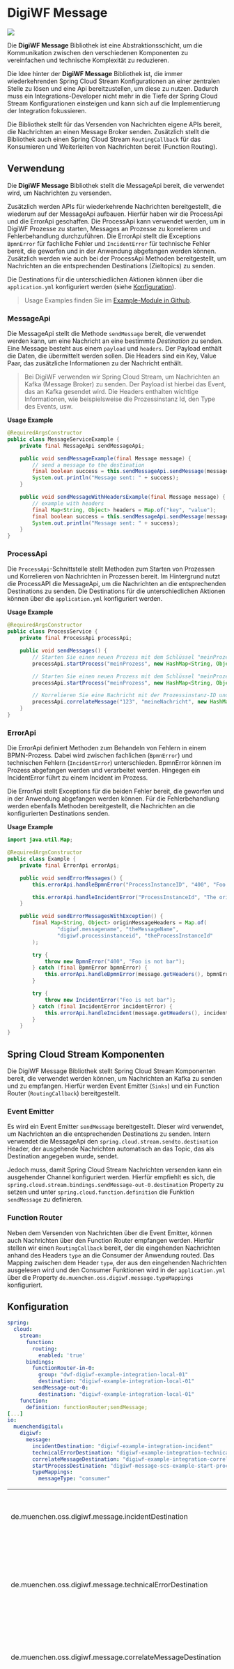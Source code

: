 # DigiWF Message

[![](https://img.shields.io/badge/Example-digiwf_message_example-informational?style=flat&logo=Github&logoColor=white&color=D4B300)](https://github.com/it-at-m/digiwf-core/tree/dev/digiwf-libs/digiwf-message/digiwf-message-example/)

Die **DigiWF Message** Bibliothek ist eine Abstraktionsschicht, um die Kommunikation zwischen den verschiedenen Komponenten
zu vereinfachen und technische Komplexität zu reduzieren.

Die Idee hinter der **DigiWF Message** Bibliothek ist, die immer wiederkehrenden Spring Cloud Stream Konfigurationen
an einer zentralen Stelle zu lösen und eine Api bereitzustellen, um diese zu nutzen.
Dadurch muss ein Integrations-Developer nicht mehr in die Tiefe der Spring Cloud Stream Konfigurationen einsteigen und
kann sich auf die Implementierung der Integration fokussieren.

Die Bibliothek stellt für das Versenden von Nachrichten eigene APIs bereit, die Nachrichten an einen Message Broker senden.
Zusätzlich stellt die Bibliothek auch einen Spring Cloud Stream `RoutingCallback` für das Konsumieren und Weiterleiten von Nachrichten bereit (Function Routing).

## Verwendung

Die **DigiWF Message** Bibliothek stellt die MessageApi bereit, die verwendet wird, um Nachrichten zu versenden.

Zusätzlich werden APIs für wiederkehrende Nachrichten bereitgestellt, die wiederum auf der MessageApi aufbauen.
Hierfür haben wir die ProcessApi und die ErrorApi geschaffen.
Die ProcessApi kann verwendet werden, um in DigiWF Prozesse zu starten, Messages an Prozesse zu korrelieren und Fehlerbehandlung durchzuführen.
Die ErrorApi stellt die Exceptions `BpmnError` für fachliche Fehler und `IncidentError` für technische Fehler bereit, die geworfen und in der Anwendung abgefangen werden können.
Zusätzlich werden wie auch bei der ProcessApi Methoden bereitgestellt, um Nachrichten an die entsprechenden Destinations (Zieltopics) zu senden.

Die Destinations für die unterschiedlichen Aktionen können über die `application.yml` konfiguriert werden (siehe [Konfiguration](#konfiguration)).

> Usage Examples finden Sie im [Example-Module in Github](https://github.com/it-at-m/digiwf-core/tree/dev/digiwf-libs/digiwf-message/digiwf-message-example/).

### MessageApi

Die MessageApi stellt die Methode `sendMessage` bereit, die verwendet werden kann, um eine Nachricht an eine bestimmte *Destination* zu senden.
Eine Message besteht aus einem `payload` und `headers`.
Der Payload enthält die Daten, die übermittelt werden sollen.
Die Headers sind ein Key, Value Paar, das zusätzliche Informationen zu der Nachricht enthält.

> Bei DigiWF verwenden wir Spring Cloud Stream, um Nachrichten an Kafka (Message Broker) zu senden.
> Der Payload ist hierbei das Event, das an Kafka gesendet wird.
> Die Headers enthalten wichtige Informationen, wie beispielsweise die Prozessinstanz Id, den Type des Events, usw.

**Usage Example**
```java
@RequiredArgsConstructor
public class MessageServiceExample {
    private final MessageApi sendMessageApi;

    public void sendMessageExample(final Message message) {
        // send a message to the destination
        final boolean success = this.sendMessageApi.sendMessage(message, "my-destination");
        System.out.println("Message sent: " + success);
    }

    public void sendMessageWithHeadersExample(final Message message) {
        // example with headers
        final Map<String, Object> headers = Map.of("key", "value");
        final boolean success = this.sendMessageApi.sendMessage(message, headers, "my-destination");
        System.out.println("Message sent: " + success);
    }
}
```

### ProcessApi

Die `ProcessApi`-Schnittstelle stellt Methoden zum Starten von Prozessen und Korrelieren von Nachrichten in Prozessen bereit.
Im Hintergrund nutzt die ProcessAPI die MessageApi, um die Nachrichten an die entsprechenden Destinations zu senden.
Die Destinations für die unterschiedlichen Aktionen können über die `application.yml` konfiguriert werden.

**Usage Example**
```java
@RequiredArgsConstructor
public class ProcessService {
    private final ProcessApi processApi;

    public void sendMessages() {
        // Starten Sie einen neuen Prozess mit dem Schlüssel "meinProzess" und einigen Variablen
        processApi.startProcess("meinProzess", new HashMap<String, Object>());

        // Starten Sie einen neuen Prozess mit dem Schlüssel "meinProzess", einigen Variablen und einem fileContext
        processApi.startProcess("meinProzess", new HashMap<String, Object>(), "fileContext");

        // Korrelieren Sie eine Nachricht mit der Prozessinstanz-ID und einigen Variablen
        processApi.correlateMessage("123", "meineNachricht", new HashMap<String, Object>());
    }
}
```

### ErrorApi

Die ErrorApi definiert Methoden zum Behandeln von Fehlern in einem BPMN-Prozess.
Dabei wird zwischen fachlichen (`BpmnError`) und technischen Fehlern (`IncidentError`) unterschieden.
BpmnError können im Prozess abgefangen werden und verarbeitet werden. Hingegen ein IncidentError führt zu einem Incident im Prozess.

Die ErrorApi stellt Exceptions für die beiden Fehler bereit, die geworfen und in der Anwendung abgefangen werden können.
Für die Fehlerbehandlung werden ebenfalls Methoden bereitgestellt, die Nachrichten an die konfigurierten Destinations senden.

**Usage Example**
```java
import java.util.Map;

@RequiredArgsConstructor
public class Example {
    private final ErrorApi errorApi;

    public void sendErrorMessages() {
        this.errorApi.handleBpmnError("ProcessInstanceID", "400", "Foo is not bar");

        this.errorApi.handleIncidentError("ProcessInstanceId", "The origin message", "The error message");
    }

    public void sendErrorMessagesWithException() {
        final Map<String, Object> originMessageHeaders = Map.of(
                "digiwf.messagename", "theMessageName",
                "digiwf.processinstanceid", "theProcessInstanceId"
        );

        try {
            throw new BpmnError("400", "Foo is not bar");
        } catch (final BpmnError bpmnError) {
            this.errorApi.handleBpmnError(message.getHeaders(), bpmnError);
        }

        try {
            throw new IncidentError("Foo is not bar");
        } catch (final IncidentError incidentError) {
            this.errorApi.handleIncident(message.getHeaders(), incidentError);
        }
    }
}
```

## Spring Cloud Stream Komponenten

Die DigiWF Message Bibliothek stellt Spring Cloud Stream Komponenten bereit, die verwendet werden können, um Nachrichten an Kafka zu senden und zu empfangen.
Hierfür werden Event Emitter (`Sinks`) und ein Function Router (`RoutingCallback`) bereitgestellt.

### Event Emitter

Es wird ein Event Emitter `sendMessage` bereitgestellt. Dieser wird verwendet, um Nachrichten an die entsprechenden Destinations zu senden.
Intern verwendet die MessageApi den `spring.cloud.stream.sendto.destination` Header, der ausgehende Nachrichten automatisch an das Topic, das als Destination angegeben wurde, sendet.

Jedoch muss, damit Spring Cloud Stream Nachrichten versenden kann ein ausgehender Channel konfiguriert werden.
Hierfür empfiehlt es sich, die `spring.cloud.stream.bindings.sendMessage-out-0.destination` Property zu setzen und
unter `spring.cloud.function.definition` die Funktion `sendMessage` zu definieren.

### Function Router

Neben dem Versenden von Nachrichten über die Event Emitter, können auch Nachrichten über den Function Router empfangen werden.
Hierfür stellen wir einen `RoutingCallback` bereit, der die eingehenden Nachrichten anhand des Headers `type` an die Consumer der Anwendung routed.
Das Mapping zwischen dem Header `type`, der aus den eingehenden Nachrichten ausgelesen wird und den Consumer Funktionen wird in der `application.yml` über die Property `de.muenchen.oss.digiwf.message.typeMappings` konfiguriert.

## Konfiguration

```yaml
spring:
  cloud:
    stream:
      function:
        routing:
          enabled: 'true'
      bindings:
        functionRouter-in-0:
          group: "dwf-digiwf-example-integration-local-01"
          destination: "digiwf-example-integration-local-01"
        sendMessage-out-0:
          destination: "digiwf-example-integration-local-01"
    function:
      definition: functionRouter;sendMessage;
[...]
io:
  muenchendigital:
    digiwf:
      message:
        incidentDestination: "digiwf-example-integration-incident"
        technicalErrorDestination: "digiwf-example-integration-technical-error"
        correlateMessageDestination: "digiwf-example-integration-correlate-message"
        startProcessDestination: "digiwf-message-scs-example-start-process"
        typeMappings:
          messageType: "consumer"
```

|                                                               |                                                                                   |
|---------------------------------------------------------------|-----------------------------------------------------------------------------------|
| de.muenchen.oss.digiwf.message.incidentDestination         | Destination to redirect incidents to (e.g. Kafka Topic)                           |
| de.muenchen.oss.digiwf.message.technicalErrorDestination   | Destination to redirect technical errors a.k.a. bpmn errors to (e.g. Kafka Topic) |
| de.muenchen.oss.digiwf.message.correlateMessageDestination | Destination to send correlate messages to (e.g. Kafka Topic)                      |
| de.muenchen.oss.digiwf.message.startProcessDestination     | Destination to send start process messages to (e.g. Kafka Topic)                  |
| de.muenchen.oss.digiwf.message.typeMappings                | Mapping of message types to consumer function names                               |

## Anpassbarkeit

Für die ErrorApi, ProcessApi und MessageApi stellen wir eine Standardimplementierung bereit, die auf Spring Cloud Stream basiert.
Möchte man diese Implementierung ändern kann man die entsprechenden Schnittstellen implementieren und als Bean bereitstellen.

Ein Beispiel für eine MessageApi implementierung, die lediglich die Nachrichten logged findet sich [in unserem Example](https://github.com/it-at-m/digiwf-core/tree/dev/digiwf-libs/digiwf-message/digiwf-message-example/src/main/java/io/muenchendigital/digiwf/message/example/adapter/NoStreamingMessageAdapter.java).
